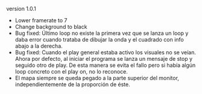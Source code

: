 version 1.0.1

* Lower framerate to 7
* Change background to black
* Bug fixed: Último loop no existe la primera vez que se lanza un loop y daba error cuando trataba de dibujar la onda y el cuadrado con info abajo a la derecha.
* Bug fixed: Cuando el play general estaba activo los visuales no se veían. Ahora por defecto, al iniciar el programa se lanza un mensaje de stop y seguido otro de play. De esta manera se evita el fallo pero si había algún loop concreto con el play on, no lo reconoce.
* El mapa siempre se queda pegado a la parte superior del monitor, independientemente de la proporción de éste.
